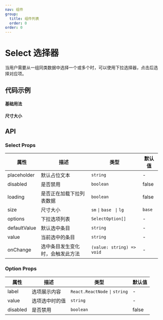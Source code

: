```yaml
---
nav: 组件
group:
  title: 组件列表
  order: 0
order: 0
---
```


# Select 选择器

当用户需要从一组同类数据中选择一个或多个时，可以使用下拉选择器，点击后选择对应项。

## 代码示例

#### 基础用法

<code src="./demo/basic.tsx"></code>

#### 尺寸大小

<code src="./demo/size.tsx"></code>

## API

### Select Props

| 属性         | 描述                             | 类型                         | 默认值 |
| ------------ | -------------------------------- | ---------------------------- | ------ |
| placeholder  | 默认占位文本                     | `string`                     | -      |
| disabled     | 是否禁用                         | `boolean`                    | false  |
| loading      | 是否正在加载下拉列表数据         | `boolean`                    | false  |
| size         | 尺寸大小                         | `sm` `\|` `base` ` \|` `lg ` | `base` |
| options      | 下拉选项列表                     | `SelectOption[]`             | -      |
| defaultValue | 默认选中条目                     | `string`                     | -      |
| value        | 当前选中的条目                   | `string`                     | -      |
| onChange     | 选中条目发生变化时，会触发此方法 | `(value: string) => void`    | -      |

### Option Props

| 属性     | 描述           | 类型                            | 默认值 |
| -------- | -------------- | ------------------------------- | ------ |
| label    | 选项展示内容   | `React.ReactNode` `\|` `string` | -      |
| value    | 选项选中时的值 | `string`                        | -      |
| disabled | 是否禁用       | `boolean`                       | false  |
